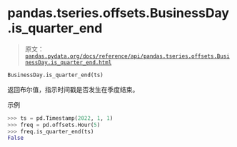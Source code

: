 # pandas.tseries.offsets.BusinessDay.is_quarter_end

> 原文：[`pandas.pydata.org/docs/reference/api/pandas.tseries.offsets.BusinessDay.is_quarter_end.html`](https://pandas.pydata.org/docs/reference/api/pandas.tseries.offsets.BusinessDay.is_quarter_end.html)

```py
BusinessDay.is_quarter_end(ts)
```

返回布尔值，指示时间戳是否发生在季度结束。

示例

```py
>>> ts = pd.Timestamp(2022, 1, 1)
>>> freq = pd.offsets.Hour(5)
>>> freq.is_quarter_end(ts)
False 
```
